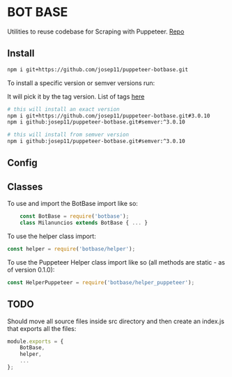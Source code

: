 # BOT BASE

Utilities to reuse codebase for Scraping with Puppeteer. [Repo][1]

## Install

```bash
npm i git+https://github.com/josep11/puppeteer-botbase.git
```

To install a specific version or semver versions run:

It will pick it by the tag version. List of tags [here][2]

```bash
# this will install an exact version
npm i git+https://github.com/josep11/puppeteer-botbase.git#3.0.10
npm i github:josep11/puppeteer-botbase.git#semver:^3.0.10
```

```bash
# this will install from semver version
npm i github:josep11/puppeteer-botbase.git#semver:^3.0.10
```

## Config

<!-- 
On instantiation it accepts config as second param that will merge the default configuration, overwritting the parameter "config" over the default ones.
## CircleCI

Debug CricleCI configuration locally. First install `brew install circleci` then run:

```bash
circleci config process .circleci/config.yml > process.yml
circleci local execute --job tests-job
```

(for now it's not working on M1 mac)

> Error: 
Unexpected environment preparation error: Error response from daemon: failed to create shim: OCI runtime create failed: container_linux.go:380: starting container process caused: process_linux.go:385: applying cgroup configuration for process caused: cannot enter cgroupv2 "/sys/fs/cgroup/docker/94ae21cf66066b208eabe995893afb711e3badd0aee65bdcee1ef2ce45b47154/297ae8b741ee3c4dc45f9d49107dcfe8085a1200e23847163c83eef40759a8eb" with domain controllers -- it is in an invalid state: unknown
 -->
## Classes

To use and import the BotBase import like so:

```js
    const BotBase = require('botbase');
    class Milanuncios extends BotBase { ... }
```

To use the helper class import:

```js
const helper = require('botbase/helper');
```

To use the Puppeteer Helper class import like so (all methods are static - as of version 0.1.0):

```js
const HelperPuppeteer = require('botbase/helper_puppeteer');
```

## TODO

Should move all source files inside src directory and then create an index.js that exports all the files:

```js
module.exports = {
    BotBase,
    helper,
    ...
};
```

[1]: https://github.com/josep11/puppeteer-botbase.git
[2]: https://github.com/josep11/puppeteer-botbase/tags
